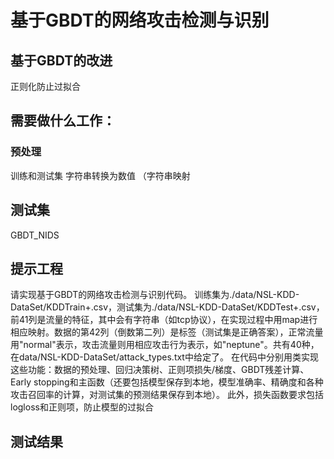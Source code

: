 # 基于GBDT的网络攻击检测与识别

## 基于GBDT的改进

正则化防止过拟合

## 需要做什么工作：
### 预处理
训练和测试集 字符串转换为数值
（字符串映射



## 测试集

GBDT_NIDS



## 提示工程

请实现基于GBDT的网络攻击检测与识别代码。
训练集为./data/NSL-KDD-DataSet/KDDTrain+.csv，测试集为./data/NSL-KDD-DataSet/KDDTest+.csv，前41列是流量的特征，其中会有字符串（如tcp协议），在实现过程中用map进行相应映射。数据的第42列（倒数第二列）是标签（测试集是正确答案），正常流量用"normal"表示，攻击流量则用相应攻击行为表示，如"neptune"。共有40种，在data/NSL-KDD-DataSet/attack_types.txt中给定了。
在代码中分别用类实现这些功能：数据的预处理、回归决策树、正则项损失/梯度、GBDT残差计算、Early stopping和主函数（还要包括模型保存到本地，模型准确率、精确度和各种攻击召回率的计算，对测试集的预测结果保存到本地）。
此外，损失函数要求包括logloss和正则项，防止模型的过拟合



## 测试结果



